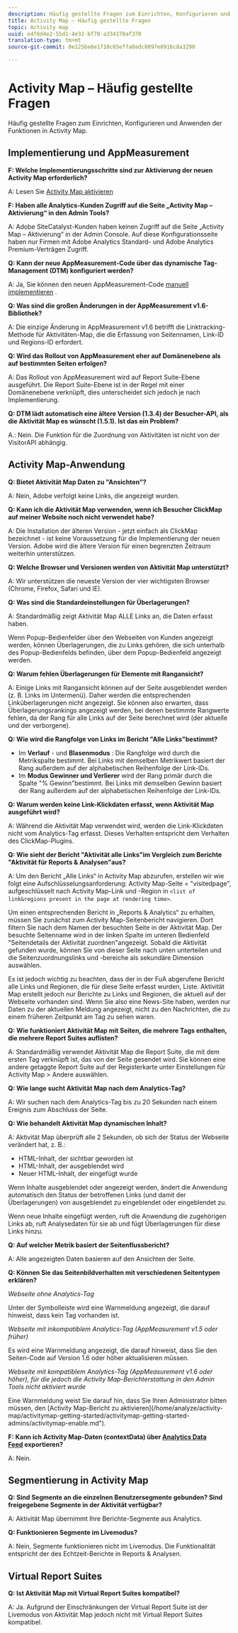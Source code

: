 ```yaml
---
description: Häufig gestellte Fragen zum Einrichten, Konfigurieren und Anwenden der Funktionen in Activity Map.
title: Activity Map – Häufig gestellte Fragen
topic: Activity map
uuid: e4f6d4e2-55d1-4e32-bf70-a334178af370
translation-type: tm+mt
source-git-commit: 0e125be6e1710c65effa0adc8097e8916c8a3290

---
```



# Activity Map – Häufig gestellte Fragen

Häufig gestellte Fragen zum Einrichten, Konfigurieren und Anwenden der Funktionen in Activity Map.

## Implementierung und AppMeasurement

**F: Welche Implementierungsschritte sind zur Aktivierung der neuen Activity Map erforderlich?**

A: Lesen Sie [Activity Map aktivieren](/help/analyze/activity-map/activitymap-getting-started/activitymap-getting-started-admins/activitymap-enable.md)

**F: Haben alle Analytics-Kunden Zugriff auf die Seite „Activity Map – Aktivierung“ in den Admin Tools?**

A: Adobe SiteCatalyst-Kunden haben keinen Zugriff auf die Seite „Activity Map – Aktivierung“ in der Admin Console. Auf diese Konfigurationsseite haben nur Firmen mit Adobe Analytics Standard- und Adobe Analytics Premium-Verträgen Zugriff.

**Q: Kann der neue AppMeasurement-Code über das dynamische Tag-Management (DTM) konfiguriert werden?**

A: Ja, Sie können den neuen AppMeasurement-Code [manuell implementieren](https://marketing.adobe.com/resources/help/en_US/dtm/analytics_dtm.html) .

**Q: Was sind die großen Änderungen in der AppMeasurement v1.6-Bibliothek?**

A: Die einzige Änderung in AppMeasurement v1.6 betrifft die Linktracking-Methode für Aktivitäten-Map, die die Erfassung von Seitennamen, Link-ID und Regions-ID erfordert.

**Q: Wird das Rollout von AppMeasurement eher auf Domänenebene als auf bestimmten Seiten erfolgen?**

A: Das Rollout von AppMeasurement wird auf Report Suite-Ebene ausgeführt. Die Report Suite-Ebene ist in der Regel mit einer Domänenebene verknüpft, dies unterscheidet sich jedoch je nach Implementierung.

**Q: DTM lädt automatisch eine ältere Version (1.3.4) der Besucher-API, als die Aktivität Map es wünscht (1.5.1). Ist das ein Problem?**

A.: Nein. Die Funktion für die Zuordnung von Aktivitäten ist nicht von der VisitorAPI abhängig.

## Activity Map-Anwendung

<!--**Q: How does Activity Map support Single-Page Applications (SPA)?**

A: 

* Every few seconds, Activity Map scans the web page, looking for changes to the page. ActivityMap finds new content on the page without needing a new page load, but this new content is always attributed to the first pageName found when the page loaded.

* Activity Map checks to see if the visibility of links that it knows about has changed. If a change in visibility is found, then the [Links On Page](/help/analyze/activity-map/activitymap-links-report.md) table's Present column for that link updates with **[!UICONTROL Displayed]** or **[!UICONTROL Hidden]**.

* When user interaction creates new content, any new elements that are found by AppMeasurement to be a link will be added to the **[!UICONTROL Links On Page]** table. Activity Map sends a new data request that includes these new links. The new links should appear in the **[!UICONTROL Links On Page]** table when the data request is handled by the UI.-->

**Q: Bietet Aktivität Map Daten zu &quot;Ansichten&quot;?**

A: Nein, Adobe verfolgt keine Links, die angezeigt wurden.

**Q: Kann ich die Aktivität Map verwenden, wenn ich Besucher ClickMap auf meiner Website noch nicht verwendet habe?**

A: Die Installation der älteren Version - jetzt einfach als ClickMap bezeichnet - ist keine Voraussetzung für die Implementierung der neuen Version. Adobe wird die ältere Version für einen begrenzten Zeitraum weiterhin unterstützen.

**Q: Welche Browser und Versionen werden von Aktivität Map unterstützt?**

A: Wir unterstützen die neueste Version der vier wichtigsten Browser (Chrome, Firefox, Safari und IE).

**Q: Was sind die Standardeinstellungen für Überlagerungen?**

A: Standardmäßig zeigt Aktivität Map ALLE Links an, die Daten erfasst haben.

Wenn Popup-Bedienfelder über den Webseiten von Kunden angezeigt werden, können Überlagerungen, die zu Links gehören, die sich unterhalb des Popup-Bedienfelds befinden, über dem Popup-Bedienfeld angezeigt werden.

**Q: Warum fehlen Überlagerungen für Elemente mit Rangansicht?**

A: Einige Links mit Rangansicht können auf der Seite ausgeblendet werden (z. B. Links im Untermenü). Daher werden die entsprechenden Linküberlagerungen nicht angezeigt. Sie können also erwarten, dass Überlagerungsrankings angezeigt werden, bei denen bestimmte Rangwerte fehlen, da der Rang für alle Links auf der Seite berechnet wird (der aktuelle und der verborgene).

**Q: Wie wird die Rangfolge von Links im Bericht &quot;Alle Links&quot;bestimmt?**

* Im **Verlauf** - und **Blasenmodus** : Die Rangfolge wird durch die Metrikspalte bestimmt. Bei Links mit demselben Metrikwert basiert der Rang außerdem auf der alphabetischen Reihenfolge der Link-IDs.
* Im **Modus Gewinner und Verlierer** wird der Rang primär durch die Spalte &quot;% Gewinn&quot;bestimmt. Bei Links mit demselben Gewinn basiert der Rang außerdem auf der alphabetischen Reihenfolge der Link-IDs.

**Q: Warum werden keine Link-Klickdaten erfasst, wenn Aktivität Map ausgeführt wird?**

A: Während die Aktivität Map verwendet wird, werden die Link-Klickdaten nicht vom Analytics-Tag erfasst. Dieses Verhalten entspricht dem Verhalten des ClickMap-Plugins.

**Q: Wie sieht der Bericht &quot;Aktivität alle Links&quot;im Vergleich zum Berichte &quot;Aktivität für Reports &amp; Analysen&quot;aus?**

A: Um den Bericht „Alle Links“ in Activity Map abzurufen, erstellen wir wie folgt eine Aufschlüsselungsanforderung: Activity Map-Seite = &quot;visitedpage&quot;, aufgeschlüsselt nach Activity Map-Link und -Region in `<list of link&regions present in the page at rendering time>`.

Um einen entsprechenden Bericht in „Reports &amp; Analytics“ zu erhalten, müssen Sie zunächst zum Activity Map-Seitenbericht navigieren. Dort filtern Sie nach dem Namen der besuchten Seite in der Aktivität Map. Der besuchte Seitenname wird in der linken Spalte im unteren Bedienfeld &quot;Seitendetails der Aktivität zuordnen&quot;angezeigt. Sobald die Aktivität gefunden wurde, können Sie von dieser Seite nach unten unterteilen und die Seitenzuordnungslinks und -bereiche als sekundäre Dimension auswählen.

Es ist jedoch wichtig zu beachten, dass der in der FuA abgerufene Bericht alle Links und Regionen, die für diese Seite erfasst wurden, Liste. Aktivität Map erstellt jedoch nur Berichte zu Links und Regionen, die aktuell auf der Webseite vorhanden sind. Wenn Sie also eine News-Site haben, werden nur Daten zu der aktuellen Meldung angezeigt, nicht zu den Nachrichten, die zu einem früheren Zeitpunkt am Tag zu sehen waren.

**Q: Wie funktioniert Aktivität Map mit Seiten, die mehrere Tags enthalten, die mehrere Report Suites auflisten?**

A: Standardmäßig verwendet Aktivität Map die Report Suite, die mit dem ersten Tag verknüpft ist, das von der Seite gesendet wird. Sie können eine andere getaggte Report Suite auf der Registerkarte unter Einstellungen für Activity Map > Andere auswählen.

**Q: Wie lange sucht Aktivität Map nach dem Analytics-Tag?**

A: Wir suchen nach dem Analytics-Tag bis zu 20 Sekunden nach einem Ereignis zum Abschluss der Seite.

**Q: Wie behandelt Aktivität Map dynamischen Inhalt?**

A: Aktivität Map überprüft alle 2 Sekunden, ob sich der Status der Webseite verändert hat, z. B.:

* HTML-Inhalt, der sichtbar geworden ist
* HTML-Inhalt, der ausgeblendet wird
* Neuer HTML-Inhalt, der eingefügt wurde

Wenn Inhalte ausgeblendet oder angezeigt werden, ändert die Anwendung automatisch den Status der betroffenen Links (und damit der Überlagerungen) von ausgeblendet zu eingeblendet oder eingeblendet zu.

Wenn neue Inhalte eingefügt werden, ruft die Anwendung die zugehörigen Links ab, ruft Analysedaten für sie ab und fügt Überlagerungen für diese Links hinzu.

**Q: Auf welcher Metrik basiert der Seitenflussbericht?**

A: Alle angezeigten Daten basieren auf den Ansichten der Seite.

**Q: Können Sie das Seitenbildverhalten mit verschiedenen Seitentypen erklären?**

*Webseite ohne Analytics-Tag*

Unter der Symbolleiste wird eine Warnmeldung angezeigt, die darauf hinweist, dass kein Tag vorhanden ist.

*Webseite mit inkompatiblem Analytics-Tag (AppMeasurement v1.5 oder früher)*

Es wird eine Warnmeldung angezeigt, die darauf hinweist, dass Sie den Seiten-Code auf Version 1.6 oder höher aktualisieren müssen.

*Webseite mit kompatiblem Analytics-Tag (AppMeasurement v1.6 oder höher), für die jedoch die Activity Map-Berichterstattung in den Admin Tools nicht aktiviert wurde*

Eine Warnmeldung weist Sie darauf hin, dass Sie Ihren Administrator bitten müssen, den \[Activity Map-Bericht zu aktivieren\](/home/analyze/activity-map/activitymap-getting-started/activitymap-getting-started-admins/activitymap-enable.md&quot;).

**F: Kann ich Activity Map-Daten (contextData) über [Analytics Data Feed](https://docs.adobe.com/content/help/en/analytics/export/analytics-data-feed/data-feed-overview.html) exportieren?**

A: Nein.

## Segmentierung in Activity Map

**Q: Sind Segmente an die einzelnen Benutzersegmente gebunden? Sind freigegebene Segmente in der Aktivität verfügbar?**

A: Aktivität Map übernimmt Ihre Berichte-Segmente aus Analytics.

**Q: Funktionieren Segmente im Livemodus?**

A: Nein, Segmente funktionieren nicht im Livemodus. Die Funktionalität entspricht der des Echtzeit-Berichte in Reports &amp; Analysen.

## Virtual Report Suites

**Q: Ist Aktivität Map mit Virtual Report Suites kompatibel?**

A: Ja. Aufgrund der Einschränkungen der Virtual Report Suite ist der Livemodus von Aktivität Map jedoch nicht mit Virtual Report Suites kompatibel.

